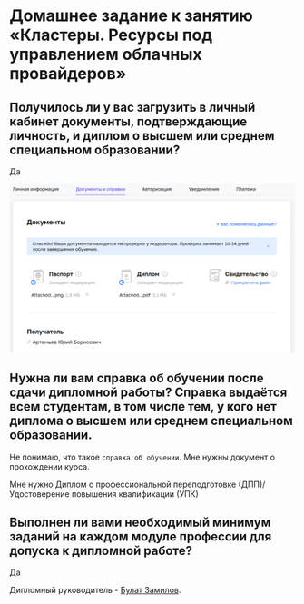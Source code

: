 # Домашнее задание к занятию «Кластеры. Ресурсы под управлением облачных провайдеров»

## Получилось ли у вас загрузить в личный кабинет документы, подтверждающие личность, и диплом о высшем или среднем специальном образовании?

Да

![](netology-profile.png)


## Нужна ли вам справка об обучении после сдачи дипломной работы? Справка выдаётся всем студентам, в том числе тем, у кого нет диплома о высшем или среднем специальном образовании.

Не понимаю, что такое `справка об обучении`. Мне нужны документ о прохождении курса.

Мне нужно Диплом о профессиональной переподготовке (ДПП)/Удостоверение повышения квалификации (УПК)


## Выполнен ли вами необходимый минимум заданий на каждом модуле профессии для допуска к дипломной работе?

Да

Дипломный руководитель - [Булат Замилов](https://docs.google.com/spreadsheets/d/1aqGA0uUx_Mcka0eHk7VVEKyof8TKxBjHQAsGDtRQSus/edit#gid=0).



